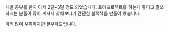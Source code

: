 개발 공부를 한지 이제 2달~3달 정도 되었습니다. 토이프로젝트를 하는게 좋다고 말쓰하시는 분들이 많이 계셔서 찾아보다가 간단한 블랙잭을 만들어 봤습니다.

아직 많이 부족하지만 잘부탁드립니다.